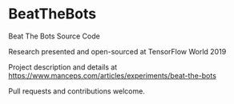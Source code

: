 # BeatTheBots
Beat The Bots Source Code

Research presented and open-sourced at TensorFlow World 2019

Project description and details at https://www.manceps.com/articles/experiments/beat-the-bots

Pull requests and contributions welcome.
